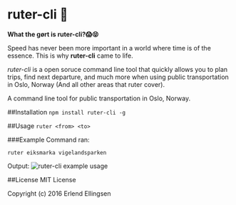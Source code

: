# ruter-cli 🚂
**What the gørt is ruter-cli?😱😝**

Speed has never been more important in a world where time is of the essence. This is why **ruter-cli** came to life.

*ruter-cli* is a open soruce command line tool that quickly allows you to plan trips, find next departure, and much more when using public transportation in Oslo, Norway (And all other areas that ruter cover).



A command line tool for public transportation in Oslo, Norway. 

##Installation
`npm install ruter-cli -g` 

##Usage
`ruter <from> <to>` 

###Example
Command ran:

`ruter eiksmarka vigelandsparken`

Output: 
![ruter-cli example usage](https://i.imgur.com/owIwPgf.png)

##License
MIT License

Copyright (c) 2016 Erlend Ellingsen